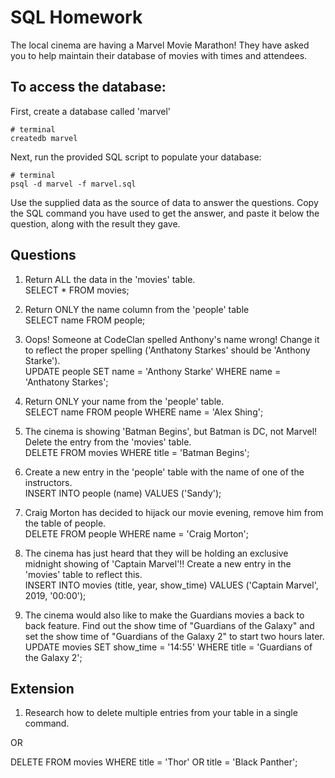 # SQL Homework

The local cinema are having a Marvel Movie Marathon! They have asked you to help maintain their database of movies with times and attendees.

## To access the database:

First, create a database called 'marvel'

```
# terminal
createdb marvel
```

Next, run the provided SQL script to populate your database:

```
# terminal
psql -d marvel -f marvel.sql
```

Use the supplied data as the source of data to answer the questions. Copy the SQL command you have used to get the answer, and paste it below the question, along with the result they gave.

## Questions

1.  Return ALL the data in the 'movies' table.  
SELECT * FROM movies;

2.  Return ONLY the name column from the 'people' table  
SELECT name FROM people;

3.  Oops! Someone at CodeClan spelled Anthony's name wrong! Change it to reflect the proper spelling ('Anthatony Starkes' should be 'Anthony Starke').  
UPDATE people SET name = 'Anthony Starke' WHERE name = 'Anthatony Starkes';

4.  Return ONLY your name from the 'people' table.  
SELECT name FROM people WHERE name = 'Alex Shing';

5.  The cinema is showing 'Batman Begins', but Batman is DC, not Marvel! Delete the entry from the 'movies' table.  
DELETE FROM movies WHERE title = 'Batman Begins';

6.  Create a new entry in the 'people' table with the name of one of the instructors.  
INSERT INTO people (name) VALUES ('Sandy');

7.  Craig Morton has decided to hijack our movie evening, remove him from the table of people.  
DELETE FROM people WHERE name = 'Craig Morton';

8.  The cinema has just heard that they will be holding an exclusive midnight showing of 'Captain Marvel'!! Create a new entry in the 'movies' table to reflect this.  
INSERT INTO movies (title, year, show_time) VALUES ('Captain Marvel', 2019, '00:00');

9.  The cinema would also like to make the Guardians movies a back to back feature. Find out the show time of "Guardians of the Galaxy" and set the show time of "Guardians of the Galaxy 2" to start two hours later.  
UPDATE movies SET show_time = '14:55' WHERE title = 'Guardians of the Galaxy 2';


## Extension

1.  Research how to delete multiple entries from your table in a single command.  

OR  

DELETE FROM movies WHERE title = 'Thor' OR title = 'Black Panther';
